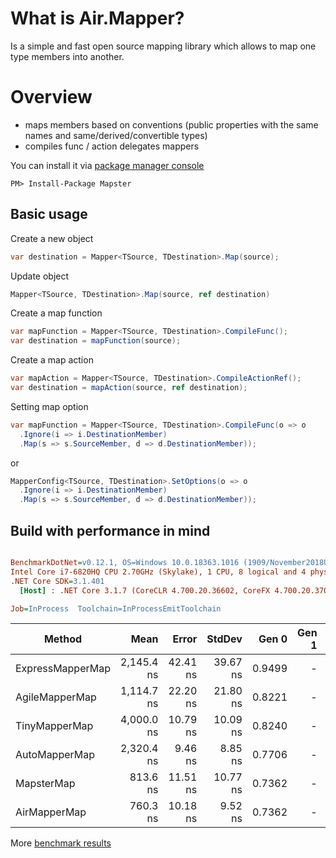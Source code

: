 # What is Air.Mapper?

Is a simple and fast open source mapping library which allows to map one type members into another.

# Overview

- maps members based on conventions (public properties with the same names and same/derived/convertible types)
- compiles func / action delegates mappers

You can install it via [package manager console](https://docs.microsoft.com/en-us/nuget/consume-packages/install-use-packages-powershell)
```
PM> Install-Package Mapster
```

## Basic usage

Create a new object
```csharp
var destination = Mapper<TSource, TDestination>.Map(source);
```

Update object
```csharp
Mapper<TSource, TDestination>.Map(source, ref destination)
```

Create a map function
```csharp
var mapFunction = Mapper<TSource, TDestination>.CompileFunc();
var destination = mapFunction(source);
```

Create a map action
```csharp
var mapAction = Mapper<TSource, TDestination>.CompileActionRef();
var destination = mapAction(source, ref destination);
```

Setting map option
```csharp
var mapFunction = Mapper<TSource, TDestination>.CompileFunc(o => o
  .Ignore(i => i.DestinationMember)
  .Map(s => s.SourceMember, d => d.DestinationMember));
```
or
```csharp
MapperConfig<TSource, TDestination>.SetOptions(o => o
  .Ignore(i => i.DestinationMember)
  .Map(s => s.SourceMember, d => d.DestinationMember));
```

## Build with performance in mind 
``` ini

BenchmarkDotNet=v0.12.1, OS=Windows 10.0.18363.1016 (1909/November2018Update/19H2)
Intel Core i7-6820HQ CPU 2.70GHz (Skylake), 1 CPU, 8 logical and 4 physical cores
.NET Core SDK=3.1.401
  [Host] : .NET Core 3.1.7 (CoreCLR 4.700.20.36602, CoreFX 4.700.20.37001), X64 RyuJIT

Job=InProcess  Toolchain=InProcessEmitToolchain  

```
|           Method |       Mean |    Error |   StdDev |  Gen 0 | Gen 1 | Gen 2 | Allocated |
|----------------- |-----------:|---------:|---------:|-------:|------:|------:|----------:|
| ExpressMapperMap | 2,145.4 ns | 42.41 ns | 39.67 ns | 0.9499 |     - |     - |   3.89 KB |
|   AgileMapperMap | 1,114.7 ns | 22.20 ns | 21.80 ns | 0.8221 |     - |     - |   3.36 KB |
|    TinyMapperMap | 4,000.0 ns | 10.79 ns | 10.09 ns | 0.8240 |     - |     - |   3.38 KB |
|    AutoMapperMap | 2,320.4 ns |  9.46 ns |  8.85 ns | 0.7706 |     - |     - |   3.15 KB |
|       MapsterMap |   813.6 ns | 11.51 ns | 10.77 ns | 0.7362 |     - |     - |   3.01 KB |
|     AirMapperMap |   760.3 ns | 10.18 ns |  9.52 ns | 0.7362 |     - |     - |   3.01 KB |

More [benchmark results](https://github.com/florin-rotaru/Air.Mapper/tree/master/Benchmark/BenchmarkResults/20200904)
